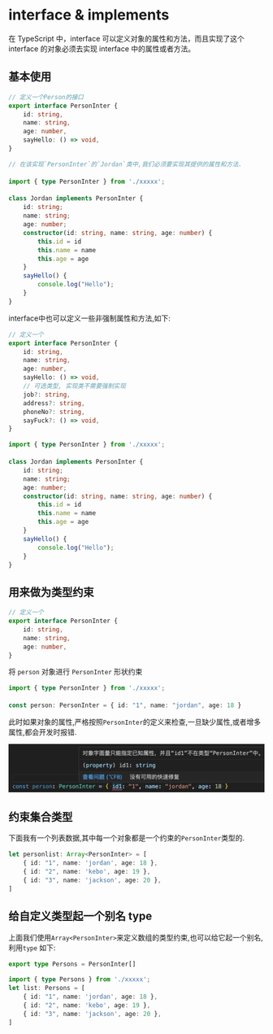 # interface & implements

在 TypeScript 中，interface 可以定义对象的属性和方法，而且实现了这个 interface 的对象必须去实现 interface 中的属性或者方法。

## 基本使用

```ts
// 定义一个Person的接口
export interface PersonInter {
    id: string,
    name: string,
    age: number,
    sayHello: () => void,
}
```

```ts
// 在该实现`PersonInter`的`Jordan`类中,我们必须要实现其提供的属性和方法.

import { type PersonInter } from './xxxxx';

class Jordan implements PersonInter {
    id: string;
    name: string;
    age: number;
    constructor(id: string, name: string, age: number) {
        this.id = id
        this.name = name
        this.age = age
    }
    sayHello() {
        console.log("Hello");
    }
}
```

 interface中也可以定义一些非强制属性和方法,如下:

```ts
// 定义一个
export interface PersonInter {
    id: string,
    name: string,
    age: number,
    sayHello: () => void,
    // 可选类型, 实现类不需要强制实现
    job?: string,
    address?: string,
    phoneNo?: string,
    sayFuck?: () => void,
}
```

```ts
import { type PersonInter } from './xxxxx';

class Jordan implements PersonInter {
    id: string;
    name: string;
    age: number;
    constructor(id: string, name: string, age: number) {
        this.id = id
        this.name = name
        this.age = age
    }
    sayHello() {
        console.log("Hello");
    }
}
```

## 用来做为类型约束

```ts
// 定义一个
export interface PersonInter {
    id: string,
    name: string,
    age: number,
}
```

将 `person` 对象进行 `PersonInter` 形状约束

```ts
import { type PersonInter } from './xxxxx';

const person: PersonInter = { id: "1", name: "jordan", age: 18 }
```

此时如果对象的属性,严格按照`PersonInter`的定义来检查,一旦缺少属性,或者增多属性,都会开发时报错.

![-w802](media/17047847993657.jpg)

## 约束集合类型

下面我有一个列表数据,其中每一个对象都是一个约束的`PersonInter`类型的.

```ts
let personlist: Array<PersonInter> = [
    { id: "1", name: 'jordan', age: 18 },
    { id: "2", name: 'kebo', age: 19 },
    { id: "3", name: 'jackson', age: 20 },
]
```

## 给自定义类型起一个别名 type

上面我们使用`Array<PersonInter>`来定义数组的类型约束,也可以给它起一个别名,利用`type`
如下:

```ts
export type Persons = PersonInter[]
```

```ts
import { type Persons } from './xxxxx';
let list: Persons = [
    { id: "1", name: 'jordan', age: 18 },
    { id: "2", name: 'kebo', age: 19 },
    { id: "3", name: 'jackson', age: 20 },
]
```